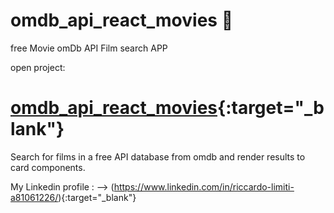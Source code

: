 # omdb_api_react_movies 🎥
free Movie omDb API Film search APP

open project:
# [omdb_api_react_movies](https://omdb-api-react-my-movies.herokuapp.com){:target="_blank"}

Search for films in a free API database from omdb and render results to card components.

My Linkedin profile : --> (https://www.linkedin.com/in/riccardo-limiti-a81061226/){:target="_blank"}
